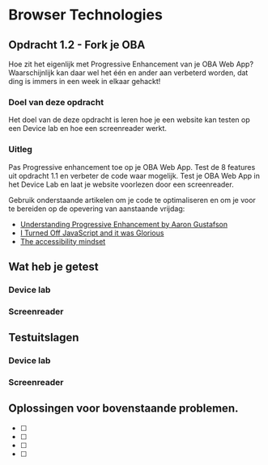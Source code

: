 # Browser Technologies
## Opdracht 1.2 - Fork je OBA
Hoe zit het eigenlijk met Progressive Enhancement van je OBA Web App? Waarschijnlijk kan daar wel het één en ander aan verbeterd worden, dat ding is immers in een week in elkaar gehackt!

### Doel van deze opdracht
Het doel van de deze opdracht is leren hoe je een website kan testen op een Device lab en hoe een screenreader werkt.

### Uitleg
Pas Progressive enhancement toe op je OBA Web App. Test de 8 features uit opdracht 1.1 en verbeter de code waar mogelijk. Test je OBA Web App in het Device Lab en laat je website voorlezen door een screenreader.

Gebruik onderstaande artikelen om je code te optimaliseren en om je voor te bereiden op de opevering van aanstaande vrijdag:
- [Understanding Progressive Enhancement by Aaron Gustafson](https://alistapart.com/article/understandingprogressiveenhancement)
- [I Turned Off JavaScript and it was Glorious](https://www.wired.com/2015/11/i-turned-off-javascript-for-a-whole-week-and-it-was-glorious/)
- [The accessibility mindset](https://24ways.org/2015/the-accessibility-mindset/)  


## Wat heb je getest
### Device lab
### Screenreader
## Testuitslagen
### Device lab
### Screenreader

## Oplossingen voor bovenstaande problemen.
- [ ]
- [ ]
- [ ]
- [ ]
